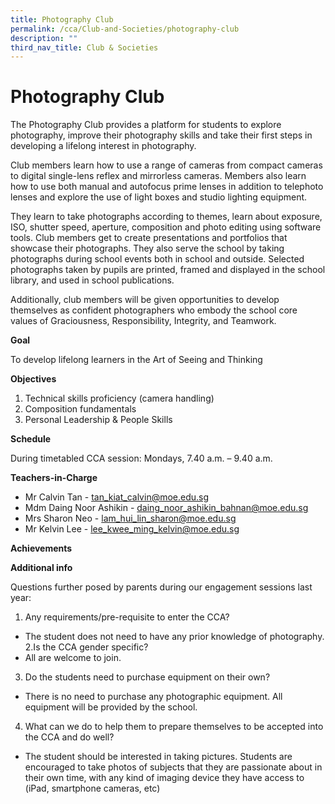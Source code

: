 ```yaml
---
title: Photography Club
permalink: /cca/Club-and-Societies/photography-club
description: ""
third_nav_title: Club & Societies
---
```

# Photography Club
The Photography Club provides a platform for students to explore photography, improve their photography skills and take their first steps in developing a lifelong interest in photography.

Club members learn how to use a range of cameras from compact cameras to digital single-lens reflex and mirrorless cameras. Members also learn how to use both manual and autofocus prime lenses in addition to telephoto lenses and explore the use of light boxes and studio lighting equipment.

They learn to take photographs according to themes, learn about exposure, ISO, shutter speed, aperture, composition and photo editing using software tools. Club members get to create presentations and portfolios that showcase their photographs. They also serve the school by taking photographs during school events both in school and outside. Selected photographs taken by pupils are printed, framed and displayed in the school library, and used in school publications.

Additionally, club members will be given opportunities to develop themselves as confident photographers who embody the school core values of Graciousness, Responsibility, Integrity, and Teamwork.

**Goal**

To develop lifelong learners in the Art of Seeing and Thinking 

**Objectives**

1.	Technical skills proficiency (camera handling)
2.	Composition fundamentals
3.	Personal Leadership & People Skills

**Schedule**

During timetabled CCA session: Mondays, 7.40 a.m. – 9.40 a.m.

**Teachers-in-Charge**

* Mr Calvin Tan                                 -  tan_kiat_calvin@moe.edu.sg
* Mdm Daing Noor Ashikin       -  daing_noor_ashikin_bahnan@moe.edu.sg
* Mrs Sharon Neo                           -  lam_hui_lin_sharon@moe.edu.sg
* Mr Kelvin Lee                                -  lee_kwee_ming_kelvin@moe.edu.sg

**Achievements**

**Additional info**

Questions further posed by parents during our engagement sessions last year: 

1. Any requirements/pre-requisite to enter the CCA?
* The student does not need to have any prior knowledge of photography.
2.Is the CCA gender specific?
* All are welcome to join.
3. Do the students need to purchase equipment on their own?
* There is no need to purchase any photographic equipment.
All equipment will be provided by the school.
4. What can we do to help them to prepare themselves to be accepted into the CCA and do well?  
* The student should be interested in taking pictures.
Students are encouraged to take photos of subjects that they are passionate about in their own time, with any kind of imaging device they have access to (iPad, smartphone cameras, etc)

